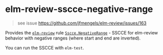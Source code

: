 # elm-review-sscce-negative-range

> see issue https://github.com/jfmengels/elm-review/issues/163

Provides the [`elm-review`](https://package.elm-lang.org/packages/jfmengels/elm-review/latest/) rule [`Sscce.NegativeRange`](https://package.elm-lang.org/packages/lue-bird/elm-review-sscce-negative-range/1.0.0/Sscce-NegativeRange) - SSCCE for elm-review behavior with negative ranges (where start and end are inverted).

You can run the SSCCE with `elm-test`.
